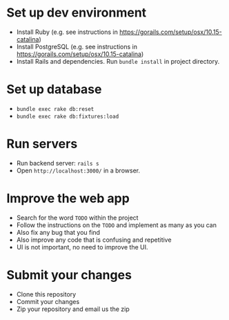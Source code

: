 # Set up dev environment

- Install Ruby (e.g. see instructions in https://gorails.com/setup/osx/10.15-catalina)
- Install PostgreSQL (e.g. see instructions in https://gorails.com/setup/osx/10.15-catalina)
- Install Rails and dependencies. Run `bundle install` in project directory.

# Set up database
- `bundle exec rake db:reset`
- `bundle exec rake db:fixtures:load`

# Run servers

- Run backend server: `rails s`
- Open `http://localhost:3000/` in a browser.

# Improve the web app

- Search for the word `TODO` within the project
- Follow the instructions on the `TODO` and implement as many as you can
- Also fix any bug that you find
- Also improve any code that is confusing and repetitive
- UI is not important, no need to improve the UI.

# Submit your changes

- Clone this repository
- Commit your changes
- Zip your repository and email us the zip
